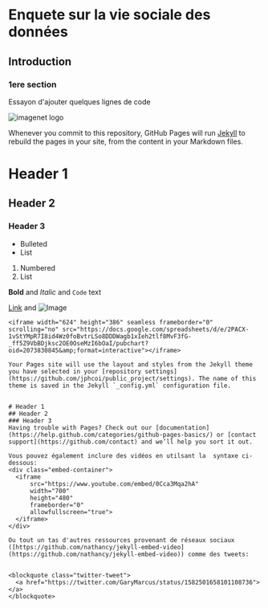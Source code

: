 <script async src="https://platform.twitter.com/widgets.js" charset="utf-8"></script>

# Enquete sur la vie sociale des données

## Introduction 

### 1ere section

Essayon d'ajouter quelques lignes de code



![imagenet logo](https://i0.wp.com/syncedreview.com/wp-content/uploads/2020/06/ts-618.png?w=1774&ssl=1)


Whenever you commit to this repository, GitHub Pages will run [Jekyll](https://jekyllrb.com/) to rebuild the pages in your site, from the content in your Markdown files.

# Header 1
## Header 2
### Header 3

- Bulleted
- List

1. Numbered
2. List

**Bold** and _Italic_ and `Code` text

[Link](url) and ![Image](src)
```
<iframe width="624" height="386" seamless frameborder="0" scrolling="no" src="https://docs.google.com/spreadsheets/d/e/2PACX-1vStYMpR7I8id4Wz0foBvtrLSo8DDDWagb1xIeh2tlf8MvF3fG-_ff5Z9VbBDjksc2OE0OseMzI6bOaI/pubchart?oid=2073830845&amp;format=interactive"></iframe>

Your Pages site will use the layout and styles from the Jekyll theme you have selected in your [repository settings](https://github.com/jphcoi/public_project/settings). The name of this theme is saved in the Jekyll `_config.yml` configuration file.


# Header 1
## Header 2
### Header 3
Having trouble with Pages? Check out our [documentation](https://help.github.com/categories/github-pages-basics/) or [contact support](https://github.com/contact) and we’ll help you sort it out.

Vous pouvez également inclure des vidéos en utilsant la  syntaxe ci-dessous: 
<div class="embed-container">
  <iframe
      src="https://www.youtube.com/embed/0Cca3Mqa2hA"
      width="700"
      height="480"
      frameborder="0"
      allowfullscreen="true">
  </iframe>
</div>

Ou tout un tas d'autres ressources provenant de réseaux sociaux ([https://github.com/nathancy/jekyll-embed-video](https://github.com/nathancy/jekyll-embed-video)) comme des tweets: 


<blockquote class="twitter-tweet">
  <a href="https://twitter.com/GaryMarcus/status/1582501658101108736"></a>
</blockquote> 

